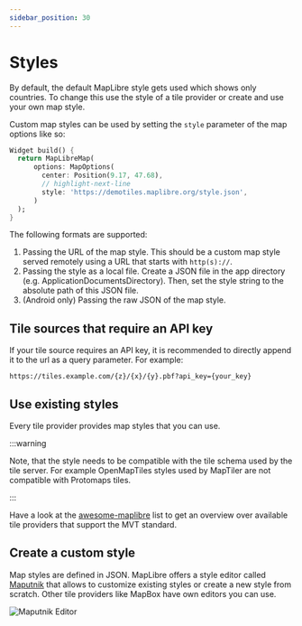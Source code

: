 ```yaml
---
sidebar_position: 30
---
```


# Styles

By default, the default MapLibre style gets used which shows only countries.
To change this use the style of a tile provider or create and use your own map
style.

Custom map styles can be used by setting the `style` parameter of the map
options like so:

```dart
Widget build() {
  return MapLibreMap(
      options: MapOptions(
        center: Position(9.17, 47.68),
        // highlight-next-line
        style: 'https://demotiles.maplibre.org/style.json',
      )
  );
}
```

The following formats are supported:

1. Passing the URL of the map style. This should be a custom map style served
   remotely using a URL that starts with `http(s)://`.
2. Passing the style as a local file. Create a JSON file in the app directory
   (e.g. ApplicationDocumentsDirectory). Then, set the style string to
   the absolute path of this JSON file.
3. (Android only) Passing the raw JSON of the map style.

## Tile sources that require an API key

If your tile source requires an API key, it is recommended to directly append it
to the url as a query parameter.
For example:

```url
https://tiles.example.com/{z}/{x}/{y}.pbf?api_key={your_key}
```

## Use existing styles

Every tile provider provides map styles that you can use.

:::warning

Note, that the style
needs to be compatible with the tile schema used by the tile server.
For example OpenMapTiles styles used by MapTiler are not compatible with
Protomaps tiles.

:::

Have a look at
the [awesome-maplibre](https://github.com/maplibre/awesome-maplibre#maptile-providers)
list to get an overview over available tile
providers that support the MVT standard.

## Create a custom style

Map styles are defined in JSON. MapLibre offers a style editor
called [Maputnik](https://maplibre.org/maputnik)
that allows to customize existing styles or create a new style from scratch.
Other tile providers like MapBox have own editors you can use.

![Maputnik Editor](/img/maputnik.jpg)